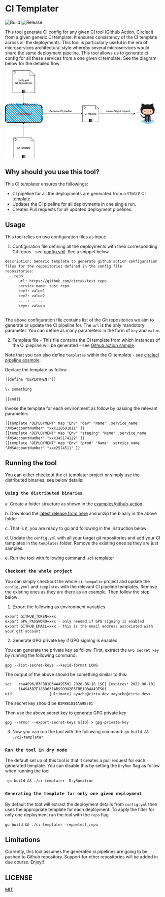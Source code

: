 # CI Templater
![Build](https://github.com/akhettar/ci-templater/workflows/Master/badge.svg)
![Release](https://github.com/akhettar/ci-templater/workflows/Release/badge.svg)

This tool generate CI config for any given CI tool (Github Action, Circleci) from a given generic CI template. It ensures consistency of the CI template across all the deployments. This tool is particularly useful in the era of microservices architectural style whereby several microservices would share the same deployment pipeline. This tool allows us to generate ci config for all these services from a one given ci template. See the diagram below for the detailed flow:


![illustaration](illustration.png)


## Why should you use this tool?

This CI templater ensures the followings:

* CI pipeline for all the deployments are generated from a `SINGLE` CI template. 
* Updates the CI pipeline for all deployments in one single run.
* Creates Pull requests for all updated deployment pipelines.


## Usage

This tool relies on two configuration files as input:

1. Configuration file defining all the deployments with their corresponding Git repos - see [config.yml](config.yml). See a snippet below

```
description: Generic template to generate github action configuration files for the repositories defined in the config file
repositories:
  - repo:
      url: https://github.com/cirtak/test_repo
      service_name: test_repo
      key1: value1
      key2: value2
      ....: .....
      keyn: valuen
  
```      

The above configuration file contains list of the Git repositories we aim to generate or update the CI pipeline for. The `url` is the only mandotory parameter. You can define as many parameters in the form of `key` and `value`.


2. Template file - This file contains the CI template from which instances of the CI piepline will be generated - see [Github action sample](templates/deploy-staging.yml).


Note that you can also define `templates` within the CI template - see [circleci pipeline example](templates/circleci-template.yml):

Declare the template as follow

```
{[define "DEPLOYMENT"]}

\\ something

{[end]}
```

Invoke the template for each environment as follow by passing the relevant parameters

```
{[template "DEPLOYMENT" map "Env" "dev" "Name" .service_name  "AWSAccountNumber" "xxx128601811" ]}
{[template "DEPLOYMENT" map "Env" "staging" "Name" .service_name "AWSAccountNumber" "xxx345174122" ]}
{[template "DEPLOYMENT" map "Env" "prod" "Name" .service_name  "AWSAccountNumber" "xxx2574511" ]}
```

## Running the tool

You can either checkout the ci-templater project or simply use the distributed binaries, see below details:

### `Using the distributed binaries`

a. Create a folder structure as shown in the [examples/github-action](examples/github-action) 

b. Download the [latest release from here](https://github.com/akhettar/ci-templater/releases/) and unzip the binary in the above folder

c. That is it, you are ready to go and following in the instruction below

d. Update the `config.yml` with all your target git repositories and add your CI templates in the `templates` folder. Remove the existing ones as they are just samples.

e. Run the tool with following command:./ci-templater

### `Checkout the whole project`

You can simply checkout the whole `ci-tempalte` project and update the `config.ymml` and `templates` with the relevant CI pipeline templates. Remove the existing ones as they are there as an example. Then follow the step below:


1. Export the following as environment variables

```
export GITHUB_TOKEN=xxx
export GPG_PASSWORD=xxx - only needed if GPG signing is enabled
export GITHUB_EMAIL=xxx - this is the email address associated with your git account
```


2. Generate GPG private key if GPG signing is enabled

You can generate the private key as follow. First, extract the `GPG secret key` by running the following command: 

`gpg --list-secret-keys --keyid-format LONG`

The output of the above should be something similar to this:

```
sec   rsa4096/B3FBB1D34AA9E501 2020-06-18 [SC] [expires: 2022-06-18]
      1A4945B7F183D631AB99D982B3FBB1D34AA9E501
uid                 [ultimate] ayache@cirta.dev <ayache@cirta.dev>
```

The secret key should be `B3FBB1D34AA9E501`


Then use the above secret key to generate GPG private key

```
gpg --armor --export-secret-keys ${ID} > gpg-private-key 
```

3. Now you can run the tool with the following command: `go build && ./ci-templater`


### `Run the tool in dry mode`

The default set up of this tool is that it creates a pull request for each generated template. You can disable this by setting the `DryRun` flag as follow when running the tool

` go build && ./ci-templater -DryRun=true`


### `Generating the template for only one given deployment`

By default the tool will extract the deployment details from `config.yml` then uses the appropriate template for each deployment. To apply the filter for only one deployment run the tool with the `repo` flag

`go build && ./ci-templater -repo=test_repo`


## Limitations

Currently, this tool assumes the generated ci pipelines are going to be pushed to Github repository. Support for other repositories will be added in due course. Enjoy!!

## LICENSE

[MIT](LICENSE)


